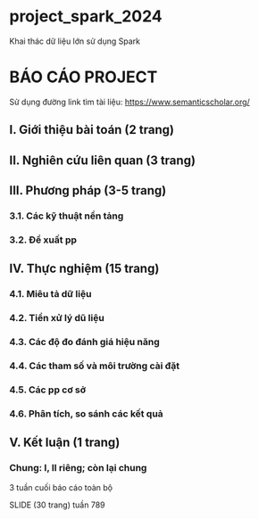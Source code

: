 # project_spark_2024
Khai thác dữ liệu lớn sử dụng Spark

# BÁO CÁO PROJECT
Sử dụng đường link tìm tài liệu: https://www.semanticscholar.org/

## I. Giới thiệu bài toán (2 trang)
## II. Nghiên cứu liên quan (3 trang)
## III. Phương pháp (3-5 trang)
### 3.1. Các kỹ thuật nền tảng
### 3.2. Đề xuất pp
## IV. Thực nghiệm (15 trang)
### 4.1. Miêu tả dữ liệu
### 4.2. Tiền xử lý dũ liệu
### 4.3. Các độ đo đánh giá hiệu năng
### 4.4. Các tham số và môi trường cài đặt
### 4.5. Các pp cơ sở
### 4.6. Phân tích, so sánh các kết quả
## V. Kết luận (1 trang)

### Chung: I, II riêng; còn lại chung
3 tuần cuối báo cáo toàn bộ

SLIDE (30 trang) tuần 789
